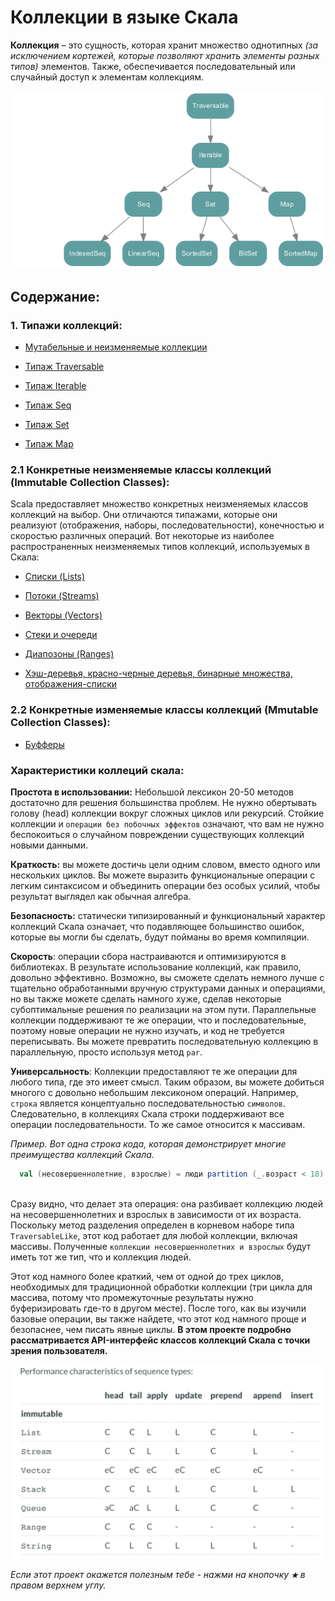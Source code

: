 # Коллекции в языке Скала

**Коллекция** – это сущность, которая хранит множество однотипных _(за исключением кортежей, которые позволяют хранить элементы 
разных типов)_ элементов. Также, обеспечивается последовательный или случайный доступ к элементам коллекциям.

![alt text](https://github.com/steklopod/Collections/blob/master/src/main/resources/images/collections.png "collections")

## Содержание:

### 1. Типажи коллекций:

* [Мутабельные и неизменяемые коллекции](https://github.com/steklopod/Collections/blob/master/src/main/resources/readmes/mutable_immutable.md)

* [Типаж Traversable](https://github.com/steklopod/Collections/blob/master/src/main/resources/readmes/Traversable.md)

* [Типаж Iterable](https://github.com/steklopod/Collections/blob/master/src/main/resources/readmes/Iterable.md)

* [Типаж Seq](https://github.com/steklopod/Collections/blob/master/src/main/resources/readmes/Seq.md)

* [Типаж Set](https://github.com/steklopod/Collections/blob/master/src/main/resources/readmes/Set.md)

* [Типаж Map](https://github.com/steklopod/Collections/blob/master/src/main/resources/readmes/Map.md)

### 2.1 Конкретные неизменяемые классы коллекций (Immutable Collection Classes):

Scala предоставляет множество конкретных неизменяемых классов коллекций на выбор. Они отличаются типажами, которые они 
реализуют (отображения, наборы, последовательности), конечностью и скоростью различных операций. Вот некоторые из наиболее 
распространенных неизменяемых типов коллекций, используемых в Скала:

* [Списки (Lists)](https://github.com/steklopod/Collections/blob/master/src/main/resources/readmes/Concrete-Lists.md)

* [Потоки (Streams)](https://github.com/steklopod/Collections/blob/master/src/main/resources/readmes/Concrete-Streams.md)

* [Векторы (Vectors)](https://github.com/steklopod/Collections/blob/master/src/main/resources/readmes/Concrete-Vectors.md)

* [Стеки и очереди](https://github.com/steklopod/Collections/blob/master/src/main/resources/readmes/Concrete-Stacks_and_Queues.md)

* [Диапозоны (Ranges)](https://github.com/steklopod/Collections/blob/master/src/main/resources/readmes/Concrete-Ranges.md)

* [Хэш-деревья, красно-черные деревья, бинарные множества, отображения-списки](https://github.com/steklopod/Collections/blob/master/src/main/resources/readmes/Concrete-Other_immutables.md)

### 2.2 Конкретные изменяемые классы коллекций (Mmutable Collection Classes):

* [Буфферы](https://github.com/steklopod/Collections/blob/master/src/main/resources/readmes/Concrete-Mutable_Array_Buffers.md)


### Характеристики коллеций скала:

**Простота в использовании:** Небольшой лексикон 20-50 методов достаточно для решения большинства проблем. Не нужно 
обертывать голову (head) коллекции вокруг сложных циклов или рекурсий. Стойкие коллекции и `операции без побочных эффектов`
 означают, что вам не нужно беспокоиться о случайном повреждении существующих коллекций новыми данными. 

**Краткость:** вы можете достичь цели одним словом, вместо одного или нескольких циклов. 
Вы можете выразить функциональные операции с легким синтаксисом и объединить операции без особых усилий, чтобы результат 
выглядел как обычная алгебра.

**Безопасность:** статически типизированный и функциональный характер коллекций Скала означает, что подавляющее 
большинство ошибок, которые вы могли бы сделать, будут пойманы во время компиляции. 

**Скорость**: операции сбора настраиваются и оптимизируются в библиотеках. В результате использование коллекций, 
как правило, довольно эффективно. Возможно, вы сможете сделать немного лучше с тщательно обработанными вручную 
структурами данных и операциями, но вы также можете сделать намного хуже, сделав некоторые субоптимальные решения 
по реализации на этом пути. Параллельные коллекции поддерживают те же операции, что и последовательные, поэтому 
 новые операции не нужно изучать, и код не требуется переписывать. Вы можете превратить последовательную коллекцию 
 в параллельную, просто используя метод `par`.

**Универсальность**: Коллекции предоставляют те же операции для любого типа, где это имеет смысл. Таким образом, 
вы можете добиться многого с довольно небольшим лексиконом операций. Например, `строка` является концептуально 
последовательностью `символов`. Следовательно, в коллекциях Скала строки поддерживают все операции последовательности.
 То же самое относится к массивам.

_Пример. Вот одна строка кода, которая демонстрирует многие преимущества коллекций Скала._

<!-- code -->
```scala
  val (несовершеннолетние, взрослые) = люди partition (_.возраст < 18)
  
```

Сразу видно, что делает эта операция: она разбивает коллекцию людей на несовершеннолетних и взрослых в зависимости от 
их возраста. Поскольку метод разделения определен в корневом наборе типа `TraversableLike`, этот код работает для любой 
коллекции, включая массивы. Полученные `коллекции несовершеннолетних и взрослых` будут иметь тот же тип, что и коллекция людей.

Этот код намного более краткий, чем от одной до трех циклов, необходимых для традиционной обработки коллекции 
(три цикла для массива, потому что промежуточные результаты нужно буферизировать где-то в другом месте).
 После того, как вы изучили базовые операции, вы также найдете, что этот код намного проще и безопаснее, чем писать явные циклы. 
**В этом проекте подробно рассматривается API-интерфейс классов коллекций Скала с точки зрения пользователя.** 

![alt text](https://github.com/steklopod/Collections/blob/master/src/main/resources/images/perfomance.png "perfomance")


_Если этот проект окажется полезным тебе - нажми на кнопочку **`★`** в правом верхнем углу._
